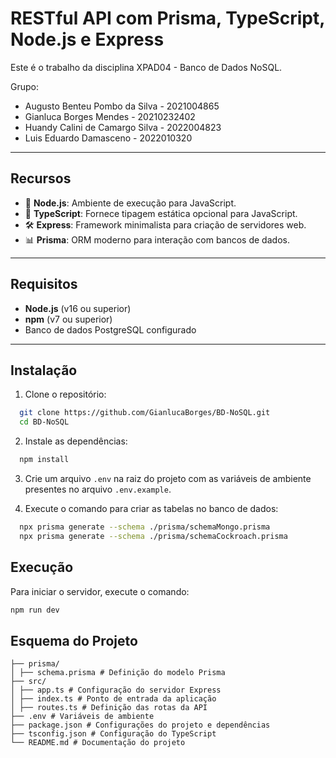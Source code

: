 # RESTful API com Prisma, TypeScript, Node.js e Express

Este é o trabalho da disciplina XPAD04 - Banco de Dados NoSQL.

Grupo:

- Augusto Benteu Pombo da Silva - 2021004865
- Gianluca Borges Mendes - 20210232402
- Huandy Calini de Camargo Silva - 2022004823
- Luis Eduardo Damasceno - 2022010320

---

## **Recursos**

- 🚀 **Node.js**: Ambiente de execução para JavaScript.
- 🎨 **TypeScript**: Fornece tipagem estática opcional para JavaScript.
- 🛠️ **Express**: Framework minimalista para criação de servidores web.
- 📊 **Prisma**: ORM moderno para interação com bancos de dados.

---

## **Requisitos**

- **Node.js** (v16 ou superior)
- **npm** (v7 ou superior)
- Banco de dados PostgreSQL configurado

---

## **Instalação**

1. Clone o repositório:

```bash
  git clone https://github.com/GianlucaBorges/BD-NoSQL.git
  cd BD-NoSQL
```

2. Instale as dependências:

```bash
  npm install
```

3. Crie um arquivo `.env` na raiz do projeto com as variáveis de ambiente presentes no arquivo `.env.example`.

4. Execute o comando para criar as tabelas no banco de dados:

```bash
  npx prisma generate --schema ./prisma/schemaMongo.prisma
  npx prisma generate --schema ./prisma/schemaCockroach.prisma
```

## **Execução**

Para iniciar o servidor, execute o comando:

```bash
npm run dev
```

## **Esquema do Projeto**

```plaintext
├── prisma/
│ ├── schema.prisma # Definição do modelo Prisma
├── src/
│ ├── app.ts # Configuração do servidor Express
│ ├── index.ts # Ponto de entrada da aplicação
│ ├── routes.ts # Definição das rotas da API
├── .env # Variáveis de ambiente
├── package.json # Configurações do projeto e dependências
├── tsconfig.json # Configuração do TypeScript
└── README.md # Documentação do projeto
```
